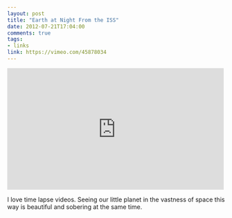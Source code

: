 ```yaml
---
layout: post
title: "Earth at Night From the ISS"
date: 2012-07-21T17:04:00
comments: true
tags:
- links
link: https://vimeo.com/45878034
---
```

<iframe src="http://player.vimeo.com/video/45878034" width="500" height="281" frameborder="0" webkitAllowFullScreen mozallowfullscreen allowFullScreen></iframe> 

I love time lapse videos. Seeing our little planet in the vastness of space this way is beautiful and sobering at the same time.
